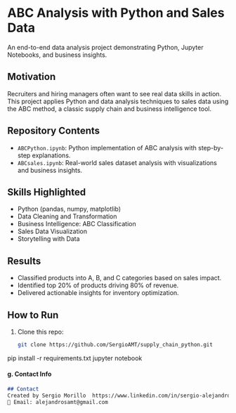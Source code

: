 # ABC Analysis with Python and Sales Data
An end-to-end data analysis project demonstrating Python, Jupyter Notebooks, and business insights.

## Motivation
Recruiters and hiring managers often want to see real data skills in action.  
This project applies Python and data analysis techniques to sales data using the ABC method, a classic supply chain and business intelligence tool.


## Repository Contents
- `ABCPython.ipynb`: Python implementation of ABC analysis with step-by-step explanations.  
- `ABCsales.ipynb`: Real-world sales dataset analysis with visualizations and business insights.


## Skills Highlighted
- Python (pandas, numpy, matplotlib)
- Data Cleaning and Transformation
- Business Intelligence: ABC Classification
- Sales Data Visualization
- Storytelling with Data


## Results
- Classified products into A, B, and C categories based on sales impact.
- Identified top 20% of products driving 80% of revenue.
- Delivered actionable insights for inventory optimization.


## How to Run
1. Clone this repo:
   ```bash
   git clone https://github.com/SergioAMT/supply_chain_python.git
pip install -r requirements.txt
jupyter notebook

#### g. Contact Info
```markdown
## Contact
Created by Sergio Morillo  https://www.linkedin.com/in/sergio-alejandro-morillo/
📧 Email: alejandrosamt@gmail.com
